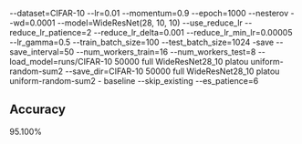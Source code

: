 --dataset=CIFAR-10 --lr=0.01 --momentum=0.9 --epoch=1000 --nesterov --wd=0.0001 --model=WideResNet(28, 10, 10) --use_reduce_lr --reduce_lr_patience=2 --reduce_lr_delta=0.001 --reduce_lr_min_lr=0.00005 --lr_gamma=0.5 --train_batch_size=100 --test_batch_size=1024 -save --save_interval=50 --num_workers_train=16 --num_workers_test=8 --load_model=runs/CIFAR-10 50000 full WideResNet28_10 platou uniform-random-sum2 --save_dir=CIFAR-10 50000 full WideResNet28_10 platou uniform-random-sum2 - baseline --skip_existing --es_patience=6
## Accuracy
 95.100%